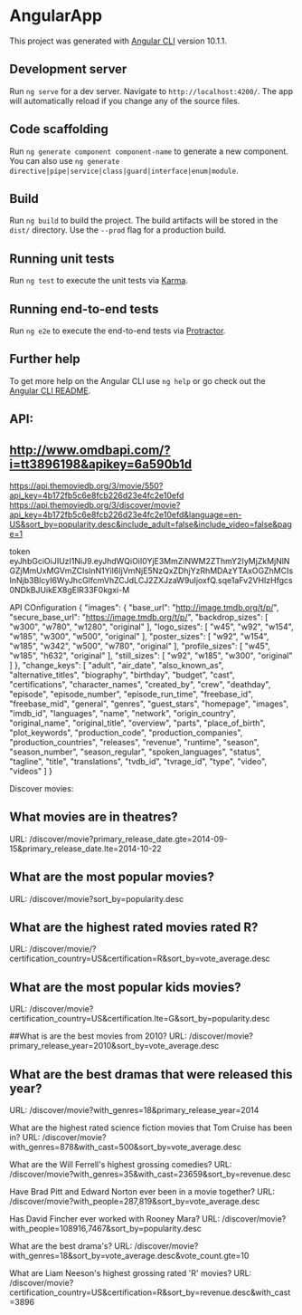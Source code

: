 # AngularApp

This project was generated with [Angular CLI](https://github.com/angular/angular-cli) version 10.1.1.

## Development server

Run `ng serve` for a dev server. Navigate to `http://localhost:4200/`. The app will automatically reload if you change any of the source files.

## Code scaffolding

Run `ng generate component component-name` to generate a new component. You can also use `ng generate directive|pipe|service|class|guard|interface|enum|module`.

## Build

Run `ng build` to build the project. The build artifacts will be stored in the `dist/` directory. Use the `--prod` flag for a production build.

## Running unit tests

Run `ng test` to execute the unit tests via [Karma](https://karma-runner.github.io).

## Running end-to-end tests

Run `ng e2e` to execute the end-to-end tests via [Protractor](http://www.protractortest.org/).

## Further help

To get more help on the Angular CLI use `ng help` or go check out the [Angular CLI README](https://github.com/angular/angular-cli/blob/master/README.md).




## API:
http://www.omdbapi.com/?i=tt3896198&apikey=6a590b1d
--------------------------------------------------------------

https://api.themoviedb.org/3/movie/550?api_key=4b172fb5c6e8fcb226d23e4fc2e10efd
https://api.themoviedb.org/3/discover/movie?api_key=4b172fb5c6e8fcb226d23e4fc2e10efd&language=en-US&sort_by=popularity.desc&include_adult=false&include_video=false&page=1


token
eyJhbGciOiJIUzI1NiJ9.eyJhdWQiOiI0YjE3MmZiNWM2ZThmY2IyMjZkMjNlNGZjMmUxMGVmZCIsInN1YiI6IjVmNjE5NzQxZDhjYzRhMDAzYTAxOGZhMCIsInNjb3BlcyI6WyJhcGlfcmVhZCJdLCJ2ZXJzaW9uIjoxfQ.sqe1aFv2VHIzHfgcs0NDkBJUikEX8gElR33F0kgxi-M


API COnfiguration
{
  "images": {
    "base_url": "http://image.tmdb.org/t/p/",
    "secure_base_url": "https://image.tmdb.org/t/p/",
    "backdrop_sizes": [
      "w300",
      "w780",
      "w1280",
      "original"
    ],
    "logo_sizes": [
      "w45",
      "w92",
      "w154",
      "w185",
      "w300",
      "w500",
      "original"
    ],
    "poster_sizes": [
      "w92",
      "w154",
      "w185",
      "w342",
      "w500",
      "w780",
      "original"
    ],
    "profile_sizes": [
      "w45",
      "w185",
      "h632",
      "original"
    ],
    "still_sizes": [
      "w92",
      "w185",
      "w300",
      "original"
    ]
  },
  "change_keys": [
    "adult",
    "air_date",
    "also_known_as",
    "alternative_titles",
    "biography",
    "birthday",
    "budget",
    "cast",
    "certifications",
    "character_names",
    "created_by",
    "crew",
    "deathday",
    "episode",
    "episode_number",
    "episode_run_time",
    "freebase_id",
    "freebase_mid",
    "general",
    "genres",
    "guest_stars",
    "homepage",
    "images",
    "imdb_id",
    "languages",
    "name",
    "network",
    "origin_country",
    "original_name",
    "original_title",
    "overview",
    "parts",
    "place_of_birth",
    "plot_keywords",
    "production_code",
    "production_companies",
    "production_countries",
    "releases",
    "revenue",
    "runtime",
    "season",
    "season_number",
    "season_regular",
    "spoken_languages",
    "status",
    "tagline",
    "title",
    "translations",
    "tvdb_id",
    "tvrage_id",
    "type",
    "video",
    "videos"
  ]
}


Discover movies:
## What movies are in theatres?
URL: /discover/movie?primary_release_date.gte=2014-09-15&primary_release_date.lte=2014-10-22

## What are the most popular movies?
URL: /discover/movie?sort_by=popularity.desc

## What are the highest rated movies rated R?
URL: /discover/movie/?certification_country=US&certification=R&sort_by=vote_average.desc

## What are the most popular kids movies?
URL: /discover/movie?certification_country=US&certification.lte=G&sort_by=popularity.desc

##What is are the best movies from 2010?
URL: /discover/movie?primary_release_year=2010&sort_by=vote_average.desc

## What are the best dramas that were released this year?
URL: /discover/movie?with_genres=18&primary_release_year=2014

What are the highest rated science fiction movies that Tom Cruise has been in?
URL: /discover/movie?with_genres=878&with_cast=500&sort_by=vote_average.desc

What are the Will Ferrell's highest grossing comedies?
URL: /discover/movie?with_genres=35&with_cast=23659&sort_by=revenue.desc

Have Brad Pitt and Edward Norton ever been in a movie together?
URL: /discover/movie?with_people=287,819&sort_by=vote_average.desc

Has David Fincher ever worked with Rooney Mara?
URL: /discover/movie?with_people=108916,7467&sort_by=popularity.desc

What are the best drama's?
URL: /discover/movie?with_genres=18&sort_by=vote_average.desc&vote_count.gte=10

What are Liam Neeson's highest grossing rated 'R' movies?
URL: /discover/movie?certification_country=US&certification=R&sort_by=revenue.desc&with_cast=3896
